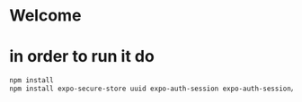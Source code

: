 # Welcome 
# in order to run it do 

```bash
npm install
npm install expo-secure-store uuid expo-auth-session expo-auth-session/build/QueryParams react-native-qrcode-svg @react-native-community/datetimepicker expo-camera
```
